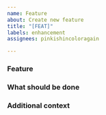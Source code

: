 ```yaml
---
name: Feature
about: Create new feature
title: "[FEAT]"
labels: enhancement
assignees: pinkishincoloragain

---
```


### **Feature**
<!-- A clear and concise description about the feature -->

### **What should be done**
<!-- A clear and concise description of the feature -->

### **Additional context**
<!-- Add any other context or screenshots about the feature -->
